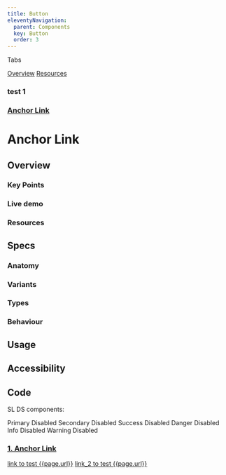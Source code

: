 ```yaml
---
title: Button
eleventyNavigation:
  parent: Components
  key: Button
  order: 3
---
```

<style>  
  h3 {
    margin-bottom: 16px;
  }
</style>

Tabs
<div class="tabs-wrapper">
  <a href="#overview" class="tablink active">Overview</a>
  <a href="#resources" class="tablink">Resources</a>
</div>

<h3 id="id12">test 1</h3>

### [Anchor Link](#anchor-link)
#  Anchor Link

## Overview

### Key Points

### Live demo

### Resources

## Specs

### Anatomy

### Variants

### Types

### Behaviour

## Usage

## Accessibility

## Code

SL DS components:
<div>
  <sl-button>Primary</sl-button>
  <sl-button disabled>Disabled</sl-button>
  <sl-button variant="secondary">Secondary</sl-button>
  <sl-button variant="secondary" disabled>Disabled</sl-button>
  <sl-button variant="success">Success</sl-button>
  <sl-button variant="success" disabled>Disabled</sl-button>
  <sl-button variant="danger">Danger</sl-button>
  <sl-button variant="danger" disabled>Disabled</sl-button>
  <sl-button variant="info">Info</sl-button>
  <sl-button variant="info" disabled>Disabled</sl-button>
  <sl-button variant="warning">Warning</sl-button>
  <sl-button variant="warning" disabled>Disabled</sl-button>
</div>

[//]: # (<nord-tab-group label="Title">)

[//]: # (  <nord-tab slot="tab">Overview</nord-tab>)

[//]: # (  <nord-tab-panel>)

[//]: # (  <h3>)

[//]: # (      Nordhealth button examples inside shoelace card)

[//]: # (  </h3>)

[//]: # (  <sl-card>)

[//]: # (        <nord-button href="#">Default</nord-button>)

[//]: # (        <nord-button href="#" variant="primary">Primary</nord-button>)

[//]: # (        <nord-button href="#" variant="danger">Danger</nord-button>)

[//]: # (        <nord-button href="#" variant="dashed">)

[//]: # (          <nord-icon slot="start" size="s" name="interface-filter"></nord-icon>)

[//]: # (          Filter)

[//]: # (        </nord-button>)

[//]: # (        <nord-button href="#">)

[//]: # (          <nord-icon size="s" color="var&#40;--n-color-icon&#41;" name="interface-menu-small" label="Options"></nord-icon>)

[//]: # (        </nord-button>)

[//]: # (        <nord-button href="#" variant="plain">Plain</nord-button>)

[//]: # (        <nord-button href="#" disabled>Disabled</nord-button>)

[//]: # (  </sl-card>)

[//]: # (  </nord-tab-panel>)

[//]: # (  <nord-tab slot="tab">Tab 2</nord-tab>)

[//]: # (  <nord-tab-panel>)

[//]: # (    <p>)

[//]: # (      Lorem ipsum dolor sit amet consectetur adipisicing elit. Architecto quasi, incidunt eum ad, rerum dolorum sequi)

[//]: # (      numquam illum deleniti nobis doloremque asperiores natus perferendis, recusandae at dolorem et aperiam totam.)

[//]: # (    </p>)

[//]: # (  </nord-tab-panel>)

[//]: # (  <nord-tab slot="tab">Tab 3</nord-tab>)

[//]: # (  <nord-tab-panel>)

[//]: # (    <p>)

[//]: # (      Lorem ipsum dolor sit amet consectetur adipisicing elit. Iste, aperiam doloribus. Dolore, eaque. Distinctio)

[//]: # (      consequatur alias quae commodi praesentium recusandae libero, voluptate veniam. Commodi, velit ad ex sequi ut)

[//]: # (      fugit?)

[//]: # (    </p>)

[//]: # (  </nord-tab-panel>)

[//]: # (</nord-tab-group>)


### [1. Anchor Link](#anchor-link)

<a href="#id12">link to test {{page.url}}</a>
<a href="{{page.url}}#id12">link_2 to test {{page.url}}</a>
